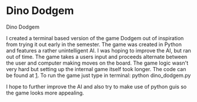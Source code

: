 Dino Dodgem
===========

Dino Dodgem

I created a terminal based version of the game Dodgem out of inspiration from trying it out early in the semester. The game was created in Python and features a rather unintelligent AI. I was hoping to improve the AI, but ran out of time. The game takes a users input and proceeds alternate between the user and computer making moves on the board. The game logic wasn't very hard but setting up the internal game itself took longer. The code can be found at [1](https://github.com/zoopreme/dino_dodgem). To run the game just type in terminal: python dino\_dodgem.py

I hope to further improve the AI and also try to make use of python guis so the game looks more appealing.
